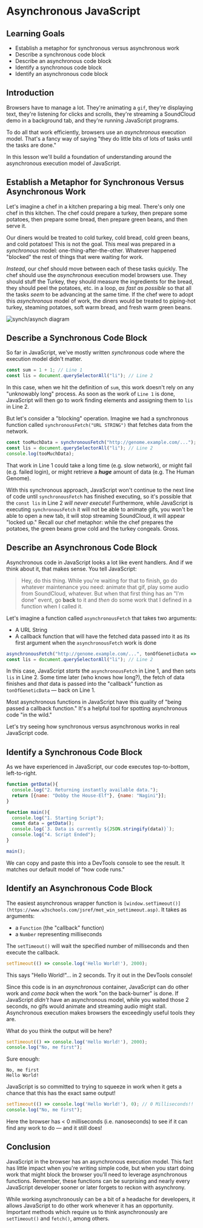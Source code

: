 # Asynchronous JavaScript

## Learning Goals

- Establish a metaphor for synchronous versus asynchronous work
- Describe a synchronous code block
- Describe an asynchronous code block
- Identify a synchronous code block
- Identify an asynchronous code block

## Introduction

Browsers have to manage a lot. They're animating a `gif`, they're displaying
text, they're listening for clicks and scrolls, they're streaming a SoundCloud
demo in a background tab, and they're running JavaScript programs.

To do all that work efficiently, browsers use an _asynchronous_ execution model.
That's a fancy way of saying "they do little bits of lots of tasks until the
tasks are done."

In this lesson we'll build a foundation of understanding around the asynchronous
execution model of JavaScript.

## Establish a Metaphor for Synchronous Versus Asynchronous Work

Let's imagine a chef in a kitchen preparing a big meal. There's only one chef in
this kitchen. The chef could prepare a turkey, then prepare some potatoes, then
prepare some bread, then prepare green beans, and then serve it.

Our diners would be treated to cold turkey, cold bread, cold green beans, and
cold potatoes! This is not the goal. This meal was prepared in a _synchronous_
model: one-thing-after-the-other. Whatever happened "blocked" the rest of things
that were waiting for work.

_Instead_, our chef should move between each of these tasks quickly. The chef
should use the _asynchronous_ execution model browsers use. They should stuff
the Turkey, they should measure the ingredients for the bread, they should peel
the potatoes, etc. in a loop, _as fast as possible_ so that all the tasks _seem_
to be advancing at the same time. If the chef were to adopt this _asynchronous_
model of work, the diners would be treated to piping-hot turkey, steaming
potatoes, soft warm bread, and fresh warm green beans.

![synch/asynch diagram](https://curriculum-content.s3.amazonaws.com/fewpjs/fewpjs-asynchrony/Image_42_AsynchronyIllustrations.png)

## Describe a Synchronous Code Block

So far in JavaScript, we've mostly written _synchronous_ code where the execution
model didn't matter.

```js
const sum = 1 + 1; // Line 1
const lis = document.querySelectorAll("li"); // Line 2
```

In this case, when we hit the definition of `sum`, this work doesn't rely on any
"unknowably long" process. As soon as the work of `Line 1` is done, JavaScript
will then go to work finding elements and assigning them to `lis` in Line 2.

But let's consider a "blocking" operation. Imagine we had a synchronous function
called `synchronousFetch("URL STRING")` that fetches data from the network.

```js
const tooMuchData = synchronousFetch("http://genome.example.com/..."); // Line 1
const lis = document.querySelectorAll("li"); // Line 2
console.log(tooMuchData);
```

That work in Line 1 could take a long time (e.g. slow network), or might fail
(e.g. failed login), or might retrieve a ***huge*** amount of data (e.g. The
Human Genome).

With this synchronous approach, JavaScript won't continue to the next line of
code until `synchronousFetch` has finished executing, so it's possible that the
`const lis` in Line 2 _will never execute_! Furthermore, while JavaScript is executing
`synchronousFetch` it will not be able to animate gifs, you won't be able to
open a new tab, it will stop streaming SoundCloud, it will appear "locked up."
Recall our chef metaphor: while the chef prepares the potatoes, the green beans
grow cold and the turkey congeals. Gross.

## Describe an Asynchronous Code Block

Asynchronous code in JavaScript looks a lot like event handlers. And if we think
about it, that makes sense. You tell JavaScript:

> Hey, do this thing. While you're waiting for that to finish, go do whatever
> maintenance you need: animate that gif, play some audio from SoundCloud,
> whatever. But when that first thing has an "I'm done" event, go **back** to it and
> _then_ do some work that I defined in a function when I called it.

Let's imagine a function called `asynchronousFetch` that takes two arguments:

- A URL String
- A callback function that will have the fetched data passed into it as its
   first argument when the `asynchronousFetch` work is done

```js
asynchronousFetch("http://genome.example.com/...", tonOfGeneticData => sequenceClone(tonOfGeneticData)); // Line 1
const lis = document.querySelectorAll("li"); // Line 2
```

In this case, JavaScript _starts_ the `asynchronousFetch` in Line 1, and then
sets `lis` in Line 2.  Some time later (who knows how long?), the fetch of data
finishes and _that_ data is passed into the "callback" function as
`tonOfGeneticData` &mdash; back on Line 1.

Most asynchronous functions in JavaScript have this quality of "being passed a
callback function." It's a helpful tool for spotting asynchronous code "in the
wild."

Let's try seeing how synchronous versus asynchronous works in real JavaScript
code.

## Identify a Synchronous Code Block

As we have experienced in JavaScript, our code executes top-to-bottom,
left-to-right.

```js
function getData(){
  console.log("2. Returning instantly available data.");
  return [{name: "Dobby the House-Elf"}, {name: "Nagini"}];
}

function main(){
  console.log("1. Starting Script");
  const data = getData();
  console.log(`3. Data is currently ${JSON.stringify(data)}`);
  console.log("4. Script Ended");
}

main();
```

We can copy and paste this into a DevTools console to see the result. It matches
our default model of "how code runs."

## Identify an Asynchronous Code Block

The easiest asynchronous wrapper function is `[window.setTimeout()](https://www.w3schools.com/jsref/met_win_settimeout.asp)`. It takes as arguments:

- a `Function` (the "callback" function)
- a `Number` representing milliseconds

The `setTimeout()` will wait the specified number of milliseconds and then
execute the callback.

```js
setTimeout(() => console.log('Hello World!'), 2000);
```

This says "Hello World!"... in 2 seconds. Try it out in the DevTools console!

Since this code is in an _asynchronous_ container, JavaScript can do other work
and _come back_ when the work "on the back-burner" is done. If JavaScript
_didn't_ have an asynchronous model, while you waited those 2 seconds, no gifs
would animate and streaming audio might stall. Asynchronous execution makes
browsers the exceedingly useful tools they are.

What do you think the output will be here?

```js
setTimeout(() => console.log('Hello World!'), 2000);
console.log("No, me first");
```

Sure enough:

```text
No, me first
Hello World!
```

JavaScript is so committed to trying to squeeze in work when it gets a chance
that this has the exact same output!

```js
setTimeout(() => console.log('Hello World!'), 0); // 0 Milliseconds!!
console.log("No, me first");
```

Here the browser has < 0 milliseconds (i.e. nanoseconds) to see if it can find any
work to do — and it still does!

## Conclusion

JavaScript in the browser has an asynchronous execution model. This fact has
little impact when you're writing simple code, but when you start doing work
that might block the browser you'll need to leverage asynchronous functions.
Remember, these functions can be surprising and nearly every JavaScript
developer sooner or later forgets to reckon with asynchrony.

While working asynchronously can be a bit of a headache for developers, it
allows JavaScript to do other work whenever it has an opportunity. Important
methods which require us to think asynchronously are `setTimeout()` and
`fetch()`, among others.
